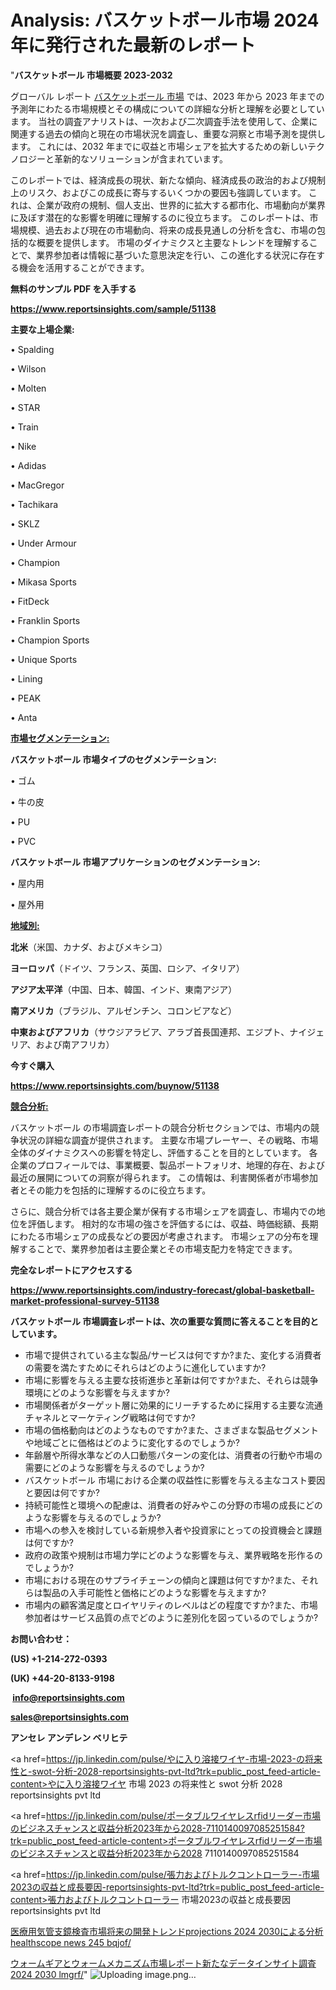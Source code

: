 # Analysis: バスケットボール市場 2024 年に発行された最新のレポート

"<strong>バスケットボール 市場概要 2023-2032</strong>

グローバル レポート <a href=https://www.reportsinsights.com/sample/51138>バスケットボール 市場</a> では、2023 年から 2023 年までの予測年にわたる市場規模とその構成についての詳細な分析と理解を必要としています。 当社の調査アナリストは、一次および二次調査手法を使用して、企業に関連する過去の傾向と現在の市場状況を調査し、重要な洞察と市場予測を提供します。 これには、2032 年までに収益と市場シェアを拡大​​するための新しいテクノロジーと革新的なソリューションが含まれています。

このレポートでは、経済成長の現状、新たな傾向、経済成長の政治的および規制上のリスク、およびこの成長に寄与するいくつかの要因も強調しています。 これは、企業が政府の規制、個人支出、世界的に拡大する都市化、市場動向が業界に及ぼす潜在的な影響を明確に理解するのに役立ちます。 このレポートは、市場規模、過去および現在の市場動向、将来の成長見通しの分析を含む、市場の包括的な概要を提供します。 市場のダイナミクスと主要なトレンドを理解することで、業界参加者は情報に基づいた意思決定を行い、この進化する状況に存在する機会を活用することができます。

<strong><b>無料のサンプル PDF を入手する</b></strong>

<a href=https://www.reportsinsights.com/sample/51138><strong><u>https://www.reportsinsights.com/sample/51138</u></strong></a>

<strong>主要な上場企業:</strong>

• Spalding

• Wilson

• Molten

• STAR

• Train

• Nike

• Adidas

• MacGregor

• Tachikara

• SKLZ

• Under Armour

• Champion

• Mikasa Sports

• FitDeck

• Franklin Sports

• Champion Sports

• Unique Sports

• Lining

• PEAK

• Anta

<strong><u>市場セグメンテーション</u></strong><strong><u>:</u></strong>

<strong>バスケットボール 市場タイプのセグメンテーション:</strong>

• ゴム

• 牛の皮

• PU

• PVC

<strong>バスケットボール 市場アプリケーションのセグメンテーション:</strong>

• 屋内用

• 屋外用

<strong><u>地域別</u></strong><strong><u>:</u></strong>

<strong>北米</strong>（米国、カナダ、およびメキシコ）

<strong>ヨーロッパ</strong>（ドイツ、フランス、英国、ロシア、イタリア）

<strong>アジア太平洋</strong>（中国、日本、韓国、インド、東南アジア）

<strong>南アメリカ</strong>（ブラジル、アルゼンチン、コロンビアなど）

<strong>中東およびアフリカ</strong>（サウジアラビア、アラブ首長国連邦、エジプト、ナイジェリア、および南アフリカ）

<strong>今すぐ購入</strong>

<a href=https://www.reportsinsights.com/buynow/51138><strong><u>https://www.reportsinsights.com/buynow/51138</u></strong></a>

<strong><u>競合分析:</u></strong>

バスケットボール の市場調査レポートの競合分析セクションでは、市場内の競争状況の詳細な調査が提供されます。 主要な市場プレーヤー、その戦略、市場全体のダイナミクスへの影響を特定し、評価することを目的としています。 各企業のプロフィールでは、事業概要、製品ポートフォリオ、地理的存在、および最近の展開についての洞察が得られます。 この情報は、利害関係者が市場参加者とその能力を包括的に理解するのに役立ちます。

さらに、競合分析では各主要企業が保有する市場シェアを調査し、市場内での地位を評価します。 相対的な市場の強さを評価するには、収益、時価総額、長期にわたる市場シェアの成長などの要因が考慮されます。 市場シェアの分布を理解することで、業界参加者は主要企業とその市場支配力を特定できます。

<strong>完全なレポートにアクセスする</strong>

<a href=https://www.reportsinsights.com/industry-forecast/global-basketball-market-professional-survey-51138><strong><u><b>https://www.reportsinsights.com/industry-forecast/global-basketball-market-professional-survey-51138</b></u></strong></a>

<strong><b>バスケットボール 市場調査レポートは、次の重要な質問に答えることを目的としています。</b></strong>
<ul>
  <li>市場で提供されている主な製品/サービスは何ですか?また、変化する消費者の需要を満たすためにそれらはどのように進化していますか?</li>
  <li>市場に影響を与える主要な技術進歩と革新は何ですか?また、それらは競争環境にどのような影響を与えますか?</li>
  <li>市場関係者がターゲット層に効果的にリーチするために採用する主要な流通チャネルとマーケティング戦略は何ですか?</li>
  <li>市場の価格動向はどのようなものですか?また、さまざまな製品セグメントや地域ごとに価格はどのように変化するのでしょうか?</li>
  <li>年齢層や所得水準などの人口動態パターンの変化は、消費者の行動や市場の需要にどのような影響を与えるのでしょうか?</li>
  <li>バスケットボール 市場における企業の収益性に影響を与える主なコスト要因と要因は何ですか?</li>
  <li>持続可能性と環境への配慮は、消費者の好みやこの分野の市場の成長にどのような影響を与えるのでしょうか?</li>
  <li>市場への参入を検討している新規参入者や投資家にとっての投資機会と課題は何ですか?</li>
  <li>政府の政策や規制は市場力学にどのような影響を与え、業界戦略を形作るのでしょうか?</li>
  <li>市場における現在のサプライチェーンの傾向と課題は何ですか?また、それらは製品の入手可能性と価格にどのような影響を与えますか?</li>
  <li>市場内の顧客満足度とロイヤリティのレベルはどの程度ですか?また、市場参加者はサービス品質の点でどのように差別化を図っているのでしょうか?</li>
</ul>
<strong>お問い合わせ：</strong>

<strong>(US) +1-214-272-0393</strong>

<strong>(UK) +44-20-8133-9198</strong>

<strong> </strong><a href=info@reportsinsights.com><strong><u>info@reportsinsights.com</u></strong></a>

<a href=sales@reportsinsights.com><strong><u>sales@reportsinsights.com</u></strong></a>

<strong>アンセレ アンデレン ベリヒテ</strong>

<a href=https://jp.linkedin.com/pulse/やに入り溶接ワイヤ-市場-2023-の将来性と-swot-分析-2028-reportsinsights-pvt-ltd?trk=public_post_feed-article-content>やに入り溶接ワイヤ 市場 2023 の将来性と swot 分析 2028 reportsinsights pvt ltd</a>

<a href=https://jp.linkedin.com/pulse/ポータブルワイヤレスrfidリーダー市場のビジネスチャンスと収益分析2023年から2028-7110140097085251584?trk=public_post_feed-article-content>ポータブルワイヤレスrfidリーダー市場のビジネスチャンスと収益分析2023年から2028 7110140097085251584</a>

<a href=https://jp.linkedin.com/pulse/張力およびトルクコントローラー-市場2023の収益と成長要因-reportsinsights-pvt-ltd?trk=public_post_feed-article-content>張力およびトルクコントローラー 市場2023の収益と成長要因 reportsinsights pvt ltd</a>

<a href=https://www.linkedin.com/pulse/医療用気管支鏡検査市場将来の開発トレンドprojections-2024-2030による分析-healthscope-news-245-bqjof/>医療用気管支鏡検査市場将来の開発トレンドprojections 2024 2030による分析 healthscope news 245 bqjof/</a>

<a href=https://www.linkedin.com/pulse/ウォームギアとウォームメカニズム市場レポート新たなデータインサイト調査2024-2030-lmgrf/>ウォームギアとウォームメカニズム市場レポート新たなデータインサイト調査2024 2030 lmgrf/</a>"
![Uploading image.png…]()
